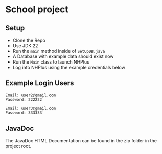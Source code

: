 # School project

## Setup

- Clone the Repo
- Use JDK 22
- Run the `main` method inside of `SetUpDB.java`
- A Database with example data should exist now
- Run the `Main` class to launch NHPlus
- Log into NHPlus using the example credentials below

## Example Login Users
```
Email: user2@gmail.com
Password: 222222`

Email: user3@gmail.com
Password: 333333`
```

## JavaDoc

The JavaDoc HTML Documentation can be found in the zip folder in the project root.

